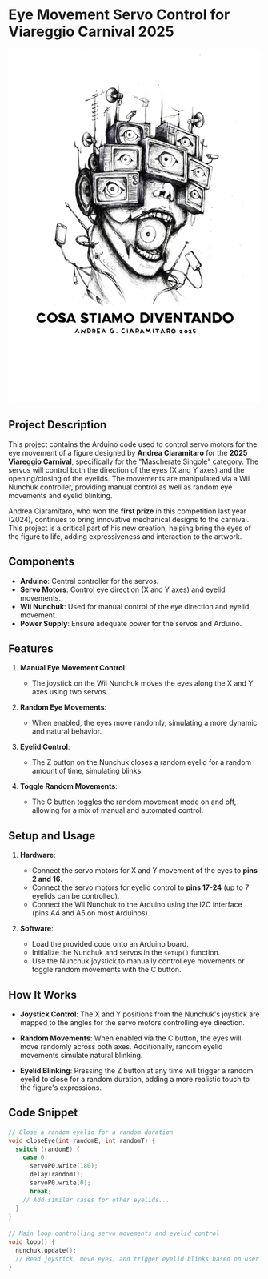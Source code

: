 # Eye Movement Servo Control for Viareggio Carnival 2025

![Cosa Stiamo Diventando](./img/cosaStiamoDiventando.jpg)



## Project Description

This project contains the Arduino code used to control servo motors for the eye movement of a figure designed by **Andrea Ciaramitaro** for the **2025 Viareggio Carnival**, specifically for the "Mascherate Singole" category. The servos will control both the direction of the eyes (X and Y axes) and the opening/closing of the eyelids. The movements are manipulated via a Wii Nunchuk controller, providing manual control as well as random eye movements and eyelid blinking.

Andrea Ciaramitaro, who won the **first prize** in this competition last year (2024), continues to bring innovative mechanical designs to the carnival. This project is a critical part of his new creation, helping bring the eyes of the figure to life, adding expressiveness and interaction to the artwork.

## Components

- **Arduino**: Central controller for the servos.
- **Servo Motors**: Control eye direction (X and Y axes) and eyelid movements.
- **Wii Nunchuk**: Used for manual control of the eye direction and eyelid movement.
- **Power Supply**: Ensure adequate power for the servos and Arduino.

## Features

1. **Manual Eye Movement Control**:
   - The joystick on the Wii Nunchuk moves the eyes along the X and Y axes using two servos.
   
2. **Random Eye Movements**:
   - When enabled, the eyes move randomly, simulating a more dynamic and natural behavior.
   
3. **Eyelid Control**:
   - The Z button on the Nunchuk closes a random eyelid for a random amount of time, simulating blinks.

4. **Toggle Random Movements**:
   - The C button toggles the random movement mode on and off, allowing for a mix of manual and automated control.

## Setup and Usage

1. **Hardware**:
   - Connect the servo motors for X and Y movement of the eyes to **pins 2 and 16**.
   - Connect the servo motors for eyelid control to **pins 17-24** (up to 7 eyelids can be controlled).
   - Connect the Wii Nunchuk to the Arduino using the I2C interface (pins A4 and A5 on most Arduinos).

2. **Software**:
   - Load the provided code onto an Arduino board.
   - Initialize the Nunchuk and servos in the `setup()` function.
   - Use the Nunchuk joystick to manually control eye movements or toggle random movements with the C button.

## How It Works

- **Joystick Control**: The X and Y positions from the Nunchuk's joystick are mapped to the angles for the servo motors controlling eye direction.
  
- **Random Movements**: When enabled via the C button, the eyes will move randomly across both axes. Additionally, random eyelid movements simulate natural blinking.

- **Eyelid Blinking**: Pressing the Z button at any time will trigger a random eyelid to close for a random duration, adding a more realistic touch to the figure's expressions.

## Code Snippet

```cpp
// Close a random eyelid for a random duration
void closeEye(int randomE, int randomT) {
  switch (randomE) {
    case 0:
      servoP0.write(180);
      delay(randomT);
      servoP0.write(0);
      break;
    // Add similar cases for other eyelids...
  }
}

// Main loop controlling servo movements and eyelid control
void loop() {
  nunchuk.update();
  // Read joystick, move eyes, and trigger eyelid blinks based on user input...
}
